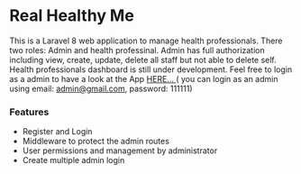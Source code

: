 # Real Healthy Me

This is a Laravel 8 web application to manage health professionals. There two roles: Admin and health professinal. Admin has full authorization including view, create, update, delete all staff but not able to delete self. Health professionals dashboard is still under development. Feel free to login as a admin to have a look at the App [HERE... ](http://realhealthyme.herokuapp.com/) ( you can login as an admin using email: admin@gmail.com, password: 111111)

### Features
* Register and Login
* Middleware to protect the admin routes
* User permissions and management by administrator
* Create multiple admin login
